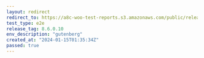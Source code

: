 ```yaml
---
layout: redirect
redirect_to: https://a8c-woo-test-reports.s3.amazonaws.com/public/release/8.6.0.10/gutenberg/e2e/index.html
test_type: e2e
release_tag: 8.6.0.10
env_description: "gutenberg"
created_at: "2024-01-15T01:35:34Z"
passed: true
---
```

